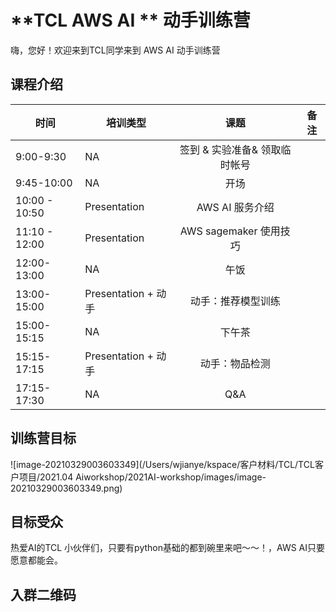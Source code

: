 # **TCL AWS AI ** 动手训练营



嗨，您好！欢迎来到TCL同学来到 AWS AI 动手训练营





## 课程介绍

| 时间          | 培训类型            |             课题              | 备注 |
| ------------- | ------------------- | :---------------------------: | ---- |
| 9:00-9:30     | NA                  | 签到 & 实验准备& 领取临时帐号 |      |
| 9:45-10:00    | NA                  |             开场              |      |
| 10:00 - 10:50 | Presentation        |        AWS AI 服务介绍        |      |
| 11:10 - 12:00 | Presentation        |    AWS sagemaker 使用技巧     |      |
| 12:00-13:00   | NA                  |             午饭              |      |
| 13:00-15:00   | Presentation + 动手 |      动手：推荐模型训练       |      |
| 15:00-15:15   | NA                  |            下午茶             |      |
| 15:15- 17:15  | Presentation + 动手 |        动手：物品检测         |      |
| 17:15- 17:30  | NA                  |              Q&A              |      |







## 训练营目标

![image-20210329003603349](/Users/wjianye/kspace/客户材料/TCL/TCL客户项目/2021.04 Aiworkshop/2021AI-workshop/images/image-20210329003603349.png)





## 目标受众

热爱AI的TCL 小伙伴们，只要有python基础的都到碗里来吧～～！，AWS AI只要愿意都能会。



## 入群二维码





### 



